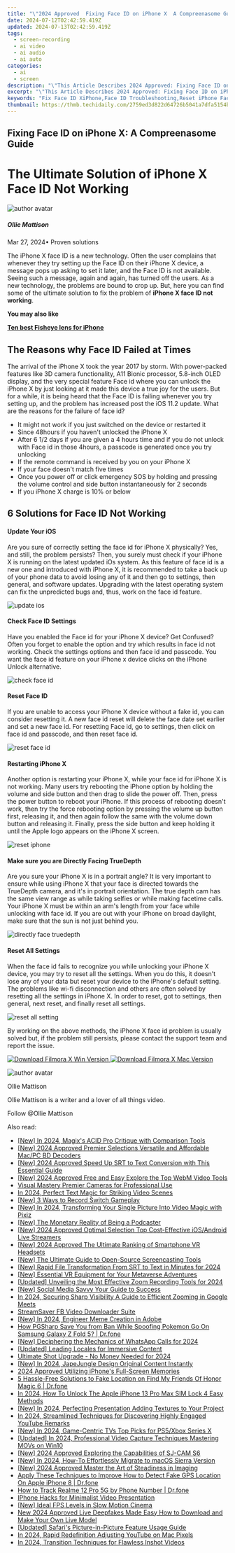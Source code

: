 ```yaml
---
title: "\"2024 Approved  Fixing Face ID on iPhone X  A Compreenasome Guide\""
date: 2024-07-12T02:42:59.419Z
updated: 2024-07-13T02:42:59.419Z
tags: 
  - screen-recording
  - ai video
  - ai audio
  - ai auto
categories: 
  - ai
  - screen
description: "\"This Article Describes 2024 Approved: Fixing Face ID on iPhone X: A Compreenasome Guide\""
excerpt: "\"This Article Describes 2024 Approved: Fixing Face ID on iPhone X: A Compreenasome Guide\""
keywords: "Fix Face ID XiPhone,Face ID Troubleshooting,Reset iPhone FaceID,XiPhone FaceAuth,Fix FaceID on iPhoneX,Guide to Face ID Fixes,ReBoot FaceID iPhoneX"
thumbnail: https://thmb.techidaily.com/2759ed3d822d64726b5041a7dfa5154bfc20081c37343fab709d27bf02b2be55.jpg
---
```


## Fixing Face ID on iPhone X: A Compreenasome Guide

# The Ultimate Solution of iPhone X Face ID Not Working

![author avatar](https://images.wondershare.com/filmora/article-images/ollie-mattison.jpg)

##### Ollie Mattison

 Mar 27, 2024• Proven solutions

The iPhone X face ID is a new technology. Often the user complains that whenever they try setting up the Face ID on their iPhone X device, a message pops up asking to set it later, and the Face ID is not available. Seeing such a message, again and again, has turned off the users. As a new technology, the problems are bound to crop up. But, here you can find some of the ultimate solution to fix the problem of **iPhone X face ID not working**.

**You may also like**

**[Ten best Fisheye lens for iPhone](https://tools.techidaily.com/wondershare/filmora/download/)**

## The Reasons why Face ID Failed at Times

The arrival of the iPhone X took the year 2017 by storm. With power-packed features like 3D camera functionality, A11 Bionic processor, 5.8-inch OLED display, and the very special feature Face id where you can unlock the iPhone X by just looking at it made this device a true joy for the users. But for a while, it is being heard that the Face ID is failing whenever you try setting up, and the problem has increased post the iOS 11.2 update. What are the reasons for the failure of face id?

* It might not work if you just switched on the device or restarted it
* Since 48hours if you haven't unlocked the iPhone X
* After 6 1/2 days if you are given a 4 hours time and if you do not unlock with Face id in those 4hours, a passcode is generated once you try unlocking
* If the remote command is received by you on your iPhone X
* If your face doesn't match five times
* Once you power off or click emergency SOS by holding and pressing the volume control and side button instantaneously for 2 seconds
* If you iPhone X charge is 10% or below

## 6 Solutions for Face ID Not Working

#### Update Your iOS

Are you sure of correctly setting the face id for iPhone X physically? Yes, and still, the problem persists? Then, you surely must check if your iPhone X is running on the latest updated iOs system. As this feature of face id is a new one and introduced with iPhone X, it is recommended to take a back up of your phone data to avoid losing any of it and then go to settings, then general, and software updates. Upgrading with the latest operating system can fix the unpredicted bugs and, thus, work on the face id feature.

![update ios](https://images.wondershare.com/filmora/article-images/update-ios.png)

#### Check Face ID Settings

Have you enabled the Face id for your iPhone X device? Get Confused? Often you forget to enable the option and try which results in face id not working. Check the settings options and then face id and passcode. You want the face id feature on your iPhone x device clicks on the iPhone Unlock alternative.

![check face id](https://images.wondershare.com/filmora/article-images/settings-face-id2.jpg)

#### Reset Face ID

If you are unable to access your iPhone X device without a fake id, you can consider resetting it. A new face id reset will delete the face date set earlier and set a new face id. For resetting Face id, go to settings, then click on face id and passcode, and then reset face id.

![reset face id](https://images.wondershare.com/filmora/article-images/reset-face-id-iphone-x.jpg)

#### Restarting iPhone X

Another option is restarting your iPhone X, while your face id for iPhone X is not working. Many users try rebooting the iPhone option by holding the volume and side button and then drag to slide the power off. Then, press the power button to reboot your iPhone. If this process of rebooting doesn't work, then try the force rebooting option by pressing the volume up button first, releasing it, and then again follow the same with the volume down button and releasing it. Finally, press the side button and keep holding it until the Apple logo appears on the iPhone X screen.

![reset iphone](https://images.wondershare.com/filmora/article-images/iPhone-X-Hard-Reset-Buttons.png)

#### Make sure you are Directly Facing TrueDepth

Are you sure your iPhone X is in a portrait angle? It is very important to ensure while using iPhone X that your face is directed towards the TrueDepth camera, and it's in portrait orientation. The true depth cam has the same view range as while taking selfies or while making facetime calls. Your iPhone X must be within an arm's length from your face while unlocking with face id. If you are out with your iPhone on broad daylight, make sure that the sun is not just behind you.

![directly face truedepth](https://images.wondershare.com/filmora/article-images/directly-face.jpg)

#### Reset All Settings

When the face id fails to recognize you while unlocking your iPhone X device, you may try to reset all the settings. When you do this, it doesn't lose any of your data but reset your device to the iPhone's default setting. The problems like wi-fi disconnection and others are often solved by resetting all the settings in iPhone X. In order to reset, got to settings, then general, next reset, and finally reset all settings.

![reset all setting](https://images.wondershare.com/filmora/article-images/reset-all-settings.jpg)

By working on the above methods, the iPhone X face id problem is usually solved but, if the problem still persists, please contact the support team and report the issue.

[![Download Filmora X Win Version](https://images.wondershare.com/filmora/guide/download-btn-win.jpg) ](https://tools.techidaily.com/wondershare/filmora/download/) [![Download Filmora X Mac Version](https://images.wondershare.com/filmora/guide/download-btn-mac.jpg) ](https://tools.techidaily.com/wondershare/filmora/download/)

![author avatar](https://images.wondershare.com/filmora/article-images/ollie-mattison.jpg)

Ollie Mattison

Ollie Mattison is a writer and a lover of all things video.

Follow @Ollie Mattison


<ins class="adsbygoogle"
     style="display:block"
     data-ad-format="autorelaxed"
     data-ad-client="ca-pub-7571918770474297"
     data-ad-slot="1223367746"></ins>



<ins class="adsbygoogle"
     style="display:block"
     data-ad-client="ca-pub-7571918770474297"
     data-ad-slot="8358498916"
     data-ad-format="auto"
     data-full-width-responsive="true"></ins>




<span class="atpl-alsoreadstyle">Also read:</span>
<div><ul>
<li><a href="https://fox-hovers.techidaily.com/new-in-2024-magixs-acid-pro-critique-with-comparison-tools/"><u>[New] In 2024, Magix's ACID Pro Critique with Comparison Tools</u></a></li>
<li><a href="https://fox-hovers.techidaily.com/new-2024-approved-premier-selections-versatile-and-affordable-macpc-bd-decoders/"><u>[New] 2024 Approved  Premier Selections  Versatile and Affordable Mac/PC BD Decoders</u></a></li>
<li><a href="https://fox-hovers.techidaily.com/new-2024-approved-speed-up-srt-to-text-conversion-with-this-essential-guide/"><u>[New] 2024 Approved  Speed Up SRT to Text Conversion with This Essential Guide</u></a></li>
<li><a href="https://fox-hovers.techidaily.com/new-2024-approved-free-and-easy-explore-the-top-webm-video-tools/"><u>[New] 2024 Approved  Free and Easy  Explore the Top WebM Video Tools</u></a></li>
<li><a href="https://extra-lessons.techidaily.com/visual-mastery-premier-cameras-for-professional-use/"><u>Visual Mastery  Premier Cameras for Professional Use</u></a></li>
<li><a href="https://fox-hovers.techidaily.com/in-2024-perfect-text-magic-for-striking-video-scenes/"><u>In 2024, Perfect Text Magic for Striking Video Scenes</u></a></li>
<li><a href="https://screen-capture.techidaily.com/new-3-ways-to-record-switch-gameplay/"><u>[New] 3 Ways to Record Switch Gameplay</u></a></li>
<li><a href="https://fox-hovers.techidaily.com/new-in-2024-transforming-your-single-picture-into-video-magic-with-pixiz/"><u>[New] In 2024, Transforming Your Single Picture Into Video Magic with Pixiz</u></a></li>
<li><a href="https://fox-hovers.techidaily.com/new-the-monetary-reality-of-being-a-podcaster/"><u>[New] The Monetary Reality of Being a Podcaster</u></a></li>
<li><a href="https://fox-hovers.techidaily.com/new-2024-approved-optimal-selection-top-cost-effective-iosandroid-live-streamers/"><u>[New] 2024 Approved  Optimal Selection  Top Cost-Effective iOS/Android Live Streamers</u></a></li>
<li><a href="https://fox-hovers.techidaily.com/new-2024-approved-the-ultimate-ranking-of-smartphone-vr-headsets/"><u>[New] 2024 Approved  The Ultimate Ranking of Smartphone VR Headsets</u></a></li>
<li><a href="https://on-screen-recording.techidaily.com/new-the-ultimate-guide-to-open-source-screencasting-tools/"><u>[New] The Ultimate Guide to Open-Source Screencasting Tools</u></a></li>
<li><a href="https://fox-hovers.techidaily.com/new-rapid-file-transformation-from-srt-to-text-in-minutes-for-2024/"><u>[New] Rapid File Transformation  From SRT to Text in Minutes for 2024</u></a></li>
<li><a href="https://fox-hovers.techidaily.com/new-essential-vr-equipment-for-your-metaverse-adventures/"><u>[New] Essential VR Equipment for Your Metaverse Adventures</u></a></li>
<li><a href="https://screen-sharing-recording.techidaily.com/updated-unveiling-the-most-effective-zoom-recording-tools-for-2024/"><u>[Updated] Unveiling the Most Effective Zoom Recording Tools for 2024</u></a></li>
<li><a href="https://fox-hovers.techidaily.com/new-social-media-savvy-your-guide-to-success/"><u>[New] Social Media Savvy  Your Guide to Success</u></a></li>
<li><a href="https://fox-hovers.techidaily.com/in-2024-securing-sharp-visibility-a-guide-to-efficient-zooming-in-google-meets/"><u>In 2024, Securing Sharp Visibility  A Guide to Efficient Zooming in Google Meets</u></a></li>
<li><a href="https://facebook-video-recording.techidaily.com/streamsaver-fb-video-downloader-suite/"><u>StreamSaver  FB Video Downloader Suite</u></a></li>
<li><a href="https://fox-hovers.techidaily.com/new-in-2024-engineer-meme-creation-in-adobe/"><u>[New] In 2024, Engineer Meme Creation in Adobe</u></a></li>
<li><a href="https://change-location.techidaily.com/how-pgsharp-save-you-from-ban-while-spoofing-pokemon-go-on-samsung-galaxy-z-fold-5-drfone-by-drfone-virtual-android/"><u>How PGSharp Save You from Ban While Spoofing Pokemon Go On Samsung Galaxy Z Fold 5? | Dr.fone</u></a></li>
<li><a href="https://fox-hovers.techidaily.com/new-deciphering-the-mechanics-of-whatsapp-calls-for-2024/"><u>[New] Deciphering the Mechanics of WhatsApp Calls for 2024</u></a></li>
<li><a href="https://extra-guidance.techidaily.com/updated-leading-locales-for-immersive-content/"><u>[Updated] Leading Locales for Immersive Content</u></a></li>
<li><a href="https://some-approaches.techidaily.com/ultimate-shot-upgrade-no-money-needed-for-2024/"><u>Ultimate Shot Upgrade - No Money Needed for 2024</u></a></li>
<li><a href="https://fox-hovers.techidaily.com/new-in-2024-japejungle-design-original-content-instantly/"><u>[New] In 2024, JapeJungle  Design Original Content Instantly</u></a></li>
<li><a href="https://some-tips.techidaily.com/2024-approved-utilizing-iphones-full-screen-memories/"><u>2024 Approved  Utilizing iPhone's Full-Screen Memories</u></a></li>
<li><a href="https://location-fake.techidaily.com/5-hassle-free-solutions-to-fake-location-on-find-my-friends-of-honor-magic-6-drfone-by-drfone-virtual-android/"><u>5 Hassle-Free Solutions to Fake Location on Find My Friends Of Honor Magic 6 | Dr.fone</u></a></li>
<li><a href="https://sim-unlock.techidaily.com/in-2024-how-to-unlock-the-apple-iphone-13-pro-max-sim-lock-4-easy-methods-by-drfone-ios/"><u>In 2024, How To Unlock The Apple iPhone 13 Pro Max SIM Lock 4 Easy Methods</u></a></li>
<li><a href="https://fox-hovers.techidaily.com/new-in-2024-perfecting-presentation-adding-textures-to-your-project/"><u>[New] In 2024, Perfecting Presentation  Adding Textures to Your Project</u></a></li>
<li><a href="https://fox-hovers.techidaily.com/in-2024-streamlined-techniques-for-discovering-highly-engaged-youtube-remarks/"><u>In 2024, Streamlined Techniques for Discovering Highly Engaged YouTube Remarks</u></a></li>
<li><a href="https://fox-hovers.techidaily.com/new-in-2024-game-centric-tvs-top-picks-for-ps5xbox-series-x/"><u>[New] In 2024, Game-Centric TVs  Top Picks for PS5/Xbox Series X</u></a></li>
<li><a href="https://screen-activity-recording.techidaily.com/updated-in-2024-professional-video-capture-techniques-mastering-movs-on-win10/"><u>[Updated] In 2024, Professional Video Capture Techniques  Mastering MOVs on Win10</u></a></li>
<li><a href="https://fox-hovers.techidaily.com/new-2024-approved-exploring-the-capabilities-of-sj-cam-s6/"><u>[New] 2024 Approved  Exploring the Capabilities of SJ-CAM S6</u></a></li>
<li><a href="https://fox-hovers.techidaily.com/new-in-2024-how-to-effortlessly-migrate-to-macos-sierra-version/"><u>[New] In 2024, How-To  Effortlessly Migrate to macOS Sierra Version</u></a></li>
<li><a href="https://fox-hovers.techidaily.com/new-2024-approved-master-the-art-of-steadiness-in-imaging/"><u>[New] 2024 Approved  Master the Art of Steadiness in Imaging</u></a></li>
<li><a href="https://fake-location.techidaily.com/apply-these-techniques-to-improve-how-to-detect-fake-gps-location-on-apple-iphone-8-drfone-by-drfone-virtual-ios/"><u>Apply These Techniques to Improve How to Detect Fake GPS Location On Apple iPhone 8 | Dr.fone</u></a></li>
<li><a href="https://android-location-track.techidaily.com/how-to-track-realme-12-pro-5g-by-phone-number-drfone-by-drfone-virtual-android/"><u>How to Track Realme 12 Pro 5G by Phone Number | Dr.fone</u></a></li>
<li><a href="https://fox-hovers.techidaily.com/iphone-hacks-for-minimalist-video-presentation/"><u>IPhone Hacks for Minimalist Video Presentation</u></a></li>
<li><a href="https://fox-hovers.techidaily.com/new-ideal-fps-levels-in-slow-motion-cinema/"><u>[New] Ideal FPS Levels in Slow Motion Cinema</u></a></li>
<li><a href="https://ai-voice-clone.techidaily.com/new-2024-approved-live-deepfakes-made-easy-how-to-download-and-make-your-own-live-model/"><u>New 2024 Approved Live Deepfakes Made Easy How to Download and Make Your Own Live Model</u></a></li>
<li><a href="https://vp-tips.techidaily.com/updated-safaris-picture-in-picture-feature-usage-guide/"><u>[Updated] Safari's Picture-in-Picture Feature Usage Guide</u></a></li>
<li><a href="https://youtube-stream.techidaily.com/in-2024-rapid-redefinition-adjusting-youtube-on-mac-pixels/"><u>In 2024, Rapid Redefinition  Adjusting YouTube on Mac Pixels</u></a></li>
<li><a href="https://some-approaches.techidaily.com/in-2024-transition-techniques-for-flawless-inshot-videos/"><u>In 2024, Transition Techniques for Flawless Inshot Videos</u></a></li>
</ul></div>
